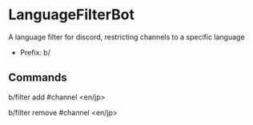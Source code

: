 # LanguageFilterBot
A language filter for discord, restricting channels to a specific language

- Prefix: b/

## Commands
 b/filter add #channel <en/jp>
 
 b/filter remove #channel <en/jp>
 
